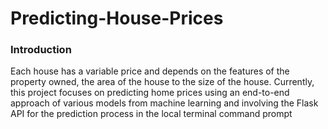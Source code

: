 # Predicting-House-Prices
### Introduction
Each house has a variable price and depends on the features of the property owned, the area of the house to the size of the house. Currently, this project focuses on predicting home prices using an end-to-end approach of various models from machine learning and involving the Flask API for the prediction process in the local terminal command prompt
